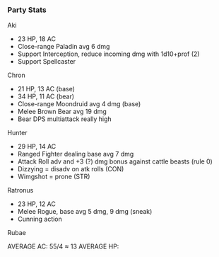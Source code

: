### Party Stats
Aki
- 23 HP, 18 AC
- Close-range Paladin avg 6 dmg
- Support Interception, reduce incoming dmg with 1d10+prof (2)
- Support Spellcaster

Chron
- 21 HP, 13 AC (base)
- 34 HP, 11 AC (bear)
- Close-range Moondruid avg 4 dmg (base)
- Melee Brown Bear avg 19 dmg
- Bear DPS multiattack really high

Hunter
- 29 HP, 14 AC
- Ranged Fighter dealing base avg 7 dmg
- Attack Roll adv and +3 (?) dmg bonus against cattle beasts (rule 0)
- Dizzying = disadv on atk rolls (CON)
- Wimgshot = prone (STR)

Ratronus
- 23 HP, 12 AC
- Melee Rogue, base avg 5 dmg, 9 dmg (sneak)
- Cunning action

Rubae


AVERAGE AC: 55/4 ≈ 13
AVERAGE HP: 